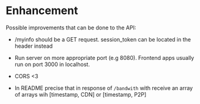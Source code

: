 # Enhancement

Possible improvements that can be done to the API:

- /myinfo should be a GET request. session_token can be located in the header instead

- Run server on more appropriate port (e.g 8080). Frontend apps usually run on port 3000 in localhost.

- CORS <3

- In README precise that in response of `/bandwith` with receive an array of arrays wih [timestamp, CDN] or [timestamp, P2P]
